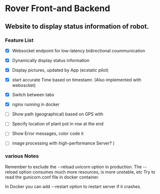 # Rover Front-and Backend

## Website to display status information of robot. 


### Feature List
- [x] Websocket endpoint for low-latency bidirectional coummunication
- [x] Dynamically display status information
- [X] Display pictures, updated by App (ecstatic pilot)
- [x] start accurate Time based on timestamr. (Also implemented with weboscket)
- [X] Switch between tabs
- [x] nginx running in docker
- [ ] Show path (geographical) based on GPS with 
- [ ] Specify location of plant pot in row at the end
- [ ] Show Error messages, color code it
- [ ] image processing with high-performance Server? )





### various Notes
Remember to exclude the --reload uvicorn option in production. The --reload option consumes much more resources, is more unstable, etc
Try to read the gunicorn.conf file in docker container. 

In Docker you can add --restart option to restart server if it crashes.

